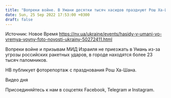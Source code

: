 ```yaml
---
title: "Вопреки войне. В Умани десятки тысяч хасидов празднуют Рош Ха-Шана — фоторепортаж"
date: Sun, 25 Sep 2022 17:53:00 +0300
draft: false
---
```

Источник: Новое Время https://nv.ua/ukraine/events/hasidy-v-umani-vo-vremya-voyny-foto-novosti-ukrainy-50272411.html


Вопреки войне и призывам МИД Израиля не приезжать в Умань из-за угрозы российских ракетных ударов, в городе находятся более 23 тысяч паломников.

НВ публикует фоторепортаж с празднования Рош Ха-Шана.

 Видео дня   

Присоединяйтесь к нам в соцсетях Facebook, Telegram и Instagram.
